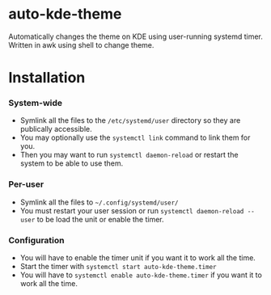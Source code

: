 # auto-kde-theme
Automatically changes the theme on KDE using user-running systemd timer.
Written in awk using shell to change theme.

# Installation
### System-wide
* Symlink all the files to the `/etc/systemd/user` directory so they are publically accessible.
* You may optionally use the `systemctl link` command to link them for you.
* Then you may want to run `systemctl daemon-reload` or restart the system to be able to use them.

### Per-user
* Symlink all the files to `~/.config/systemd/user/`
* You must restart your user session or run `systemctl daemon-reload --user` to be load the unit or enable the timer.

### Configuration
* You will have to enable the timer unit if you want it to work all the time.
* Start the timer with `systemctl start auto-kde-theme.timer`
* You will have to `systemctl enable auto-kde-theme.timer` if you want it to work all the time.
